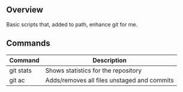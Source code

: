 Overview
-----------
Basic scripts that, added to path, enhance git for me.

Commands
------
| Command        | Description                                         |
| -----------    | -----------                                         |
| git stats      | Shows statistics for the repository                 |
| git ac         | Adds/removes all files unstaged and commits         |